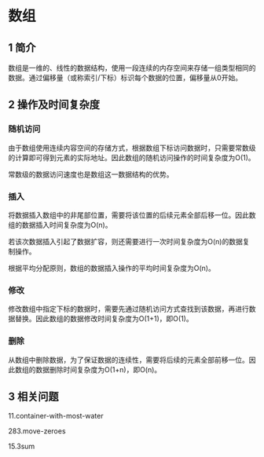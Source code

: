 # 数组

## 1 简介

数组是一维的、线性的数据结构，使用一段连续的内存空间来存储一组类型相同的数据。通过偏移量（或称索引/下标）标识每个数据的位置，偏移量从0开始。

## 2 操作及时间复杂度

### 随机访问

由于数组使用连续内容空间的存储方式，根据数组下标访问数据时，只需要常数级的计算即可得到元素的实际地址。因此数组的随机访问操作的时间复杂度为O(1)。

常数级的数据访问速度也是数组这一数据结构的优势。

### 插入

将数据插入数组中的非尾部位置，需要将该位置的后续元素全部后移一位。因此数组的数据插入时间复杂度为O(n)。

若该次数据插入引起了数据扩容，则还需要进行一次时间复杂度为O(n)的数据复制操作。

根据平均分配原则，数组的数据插入操作的平均时间复杂度为O(n)。

### 修改

修改数组中指定下标的数据时，需要先通过随机访问方式查找到该数据，再进行数据替换。因此数组的数据修改时间复杂度为O(1+1)，即O(1)。

### 删除

从数组中删除数据，为了保证数据的连续性，需要将后续的元素全部前移一位。因此数组的数据删除时间复杂度为O(1+n)，即O(n)。

## 3 相关问题

11.container-with-most-water

283.move-zeroes

[70.climbing-stairs]: ../leetcode/0070-climbing-stairs.md

15.3sum

